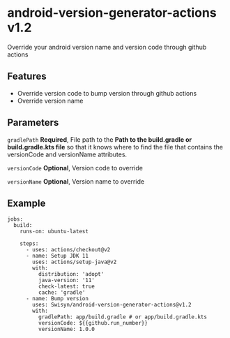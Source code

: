 # android-version-generator-actions v1.2
Override your android version name and version code through github actions

## Features
* Override version code to bump version through github actions
* Override version name

## Parameters
`gradlePath`
**Required**, File path to the **Path to the build.gradle or build.gradle.kts file** so that it knows where to find the file that contains the versionCode and versionName attributes.

`versionCode`
**Optional**, Version code to override

`versionName`
**Optional**, Version name to override

## Example
```
jobs:
  build:
    runs-on: ubuntu-latest

    steps:
      - uses: actions/checkout@v2
      - name: Setup JDK 11
        uses: actions/setup-java@v2
        with:
          distribution: 'adopt'
          java-version: '11'
          check-latest: true
          cache: 'gradle'
      - name: Bump version
        uses: Swisyn/android-version-generator-actions@v1.2
        with:
          gradlePath: app/build.gradle # or app/build.gradle.kts 
          versionCode: ${{github.run_number}}
          versionName: 1.0.0
```
